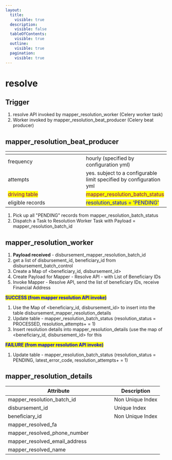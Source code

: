 ```yaml
---
layout:
  title:
    visible: true
  description:
    visible: false
  tableOfContents:
    visible: true
  outline:
    visible: true
  pagination:
    visible: true
---
```


# resolve

## Trigger

1. resolve API invoked by mapper\_resolution\_worker (Celery worker task)
2. Worker invoked by mapper\_resolution\_beat\_producer (Celery beat producer)

## **mapper\_resolution\_beat\_producer**

<table><thead><tr><th width="235"></th><th></th></tr></thead><tbody><tr><td>frequency</td><td>hourly (specified by configuration yml)</td></tr><tr><td>attempts</td><td>yes. subject to a configurable limit specified by  configuration yml</td></tr><tr><td><mark style="color:purple;">driving table</mark></td><td><mark style="color:purple;">mapper_resolution_batch_status</mark></td></tr><tr><td>eligible records</td><td><mark style="color:blue;">resolution_status = 'PENDING'</mark></td></tr></tbody></table>

1. Pick up all "PENDING" records from mapper\_resolution\_batch\_status
2. Dispatch a Task to Resolution Worker Task with Payload = mapper\_resolution\_batch\_id

## mapper\_resolution\_worker

1. **Payload received** - disbursement\_mapper\_resolution\_batch\_id
2. get a list of disbursement\_id, beneficiary\_id from disbursement\_batch\_control
3. Create a Map of \<beneficiary\_id, disbursement\_id>
4. Create Payload for Mapper - Resolve API - with List of Beneficiary IDs
5. Invoke Mapper - Resolve API, send the list of beneficiary IDs, receive Financial Address

<mark style="color:blue;">**SUCCESS (from mapper resolution API invoke)**</mark>

1. Use the Map of \<beneficiary\_id, disbursement\_id> to insert into the table disbursement\_mapper\_resolution\_details
2. Update table - mapper\_resolution\_batch\_status (resolution\_status = PROCESSED, resolution\_attempts+ = 1)
3. Insert resolution details into mapper\_resolution\_details (use the map of \<beneficiary\_id, disbursement\_id> for this

<mark style="color:blue;">**FAILURE (from mapper resolution API invoke)**</mark>

1. Update table - mapper\_resolution\_batch\_status (resolution\_status = PENDING, latest\_error\_code, resolution\_attempts+ = 1)

## **mapper\_resolution\_details**

<table><thead><tr><th width="316">Attribute</th><th>Description</th></tr></thead><tbody><tr><td>mapper_resolution_batch_id</td><td>Non Unique Index</td></tr><tr><td>disbursement_id</td><td>Unique Index</td></tr><tr><td>beneficiary_id</td><td>Non Unique Index</td></tr><tr><td>mapper_resolved_fa</td><td></td></tr><tr><td>mapper_resolved_phone_number</td><td></td></tr><tr><td>mapper_resolved_email_address</td><td></td></tr><tr><td>mapper_resolved_name</td><td></td></tr></tbody></table>




